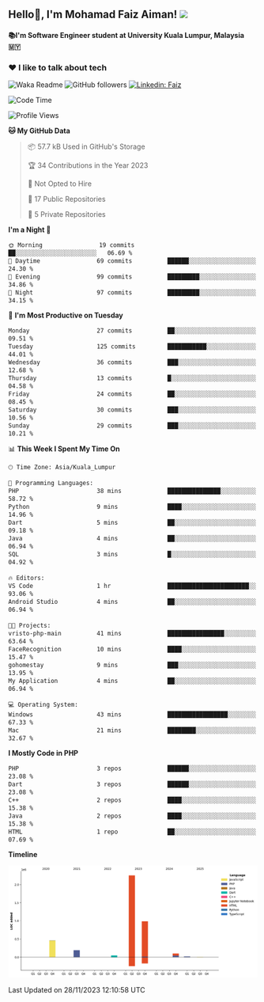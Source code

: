 <h2> Hello👋, I'm Mohamad Faiz Aiman! <img src="https://media.giphy.com/media/12oufCB0MyZ1Go/giphy.gif" width="50"></h2>

#### 📚I'm Software Engineer student at University Kuala Lumpur, Malaysia 🇲🇾
###  ❤️ I like to talk about tech 


![Waka Readme](https://github.com/anmol098/anmol098/workflows/Waka%20Readme/badge.svg)
![GitHub followers](https://img.shields.io/github/followers/faizaiman?label=Follow&style=social)
[![Linkedin: Faiz](https://img.shields.io/badge/-Faiz-blue?style=flat-square&logo=Linkedin&logoColor=white&link=https://www.linkedin.com/in/mohamad-faiz-aiman-623747192/)](https://www.linkedin.com/in/mohamad-faiz-aiman-623747192/)

<!--START_SECTION:waka-->
![Code Time](http://img.shields.io/badge/Code%20Time-171%20hrs%2024%20mins-blue)

![Profile Views](http://img.shields.io/badge/Profile%20Views-101-blue)

**🐱 My GitHub Data** 

> 📦 57.7 kB Used in GitHub's Storage 
 > 
> 🏆 34 Contributions in the Year 2023
 > 
> 🚫 Not Opted to Hire
 > 
> 📜 17 Public Repositories 
 > 
> 🔑 5 Private Repositories 
 > 
**I'm a Night 🦉** 

```text
🌞 Morning                19 commits          ██░░░░░░░░░░░░░░░░░░░░░░░   06.69 % 
🌆 Daytime                69 commits          ██████░░░░░░░░░░░░░░░░░░░   24.30 % 
🌃 Evening                99 commits          █████████░░░░░░░░░░░░░░░░   34.86 % 
🌙 Night                  97 commits          █████████░░░░░░░░░░░░░░░░   34.15 % 
```
📅 **I'm Most Productive on Tuesday** 

```text
Monday                   27 commits          ██░░░░░░░░░░░░░░░░░░░░░░░   09.51 % 
Tuesday                  125 commits         ███████████░░░░░░░░░░░░░░   44.01 % 
Wednesday                36 commits          ███░░░░░░░░░░░░░░░░░░░░░░   12.68 % 
Thursday                 13 commits          █░░░░░░░░░░░░░░░░░░░░░░░░   04.58 % 
Friday                   24 commits          ██░░░░░░░░░░░░░░░░░░░░░░░   08.45 % 
Saturday                 30 commits          ███░░░░░░░░░░░░░░░░░░░░░░   10.56 % 
Sunday                   29 commits          ███░░░░░░░░░░░░░░░░░░░░░░   10.21 % 
```


📊 **This Week I Spent My Time On** 

```text
🕑︎ Time Zone: Asia/Kuala_Lumpur

💬 Programming Languages: 
PHP                      38 mins             ███████████████░░░░░░░░░░   58.72 % 
Python                   9 mins              ████░░░░░░░░░░░░░░░░░░░░░   14.96 % 
Dart                     5 mins              ██░░░░░░░░░░░░░░░░░░░░░░░   09.18 % 
Java                     4 mins              ██░░░░░░░░░░░░░░░░░░░░░░░   06.94 % 
SQL                      3 mins              █░░░░░░░░░░░░░░░░░░░░░░░░   04.92 % 

🔥 Editors: 
VS Code                  1 hr                ███████████████████████░░   93.06 % 
Android Studio           4 mins              ██░░░░░░░░░░░░░░░░░░░░░░░   06.94 % 

🐱‍💻 Projects: 
vristo-php-main          41 mins             ████████████████░░░░░░░░░   63.64 % 
FaceRecognition          10 mins             ████░░░░░░░░░░░░░░░░░░░░░   15.47 % 
gohomestay               9 mins              ███░░░░░░░░░░░░░░░░░░░░░░   13.95 % 
My Application           4 mins              ██░░░░░░░░░░░░░░░░░░░░░░░   06.94 % 

💻 Operating System: 
Windows                  43 mins             █████████████████░░░░░░░░   67.33 % 
Mac                      21 mins             ████████░░░░░░░░░░░░░░░░░   32.67 % 
```

**I Mostly Code in PHP** 

```text
PHP                      3 repos             ██████░░░░░░░░░░░░░░░░░░░   23.08 % 
Dart                     3 repos             ██████░░░░░░░░░░░░░░░░░░░   23.08 % 
C++                      2 repos             ████░░░░░░░░░░░░░░░░░░░░░   15.38 % 
Java                     2 repos             ████░░░░░░░░░░░░░░░░░░░░░   15.38 % 
HTML                     1 repo              ██░░░░░░░░░░░░░░░░░░░░░░░   07.69 % 
```



**Timeline**

![Lines of Code chart](https://raw.githubusercontent.com/faizaiman/faizaiman/main/assets/bar_graph.png)


 Last Updated on 28/11/2023 12:10:58 UTC
<!--END_SECTION:waka-->
